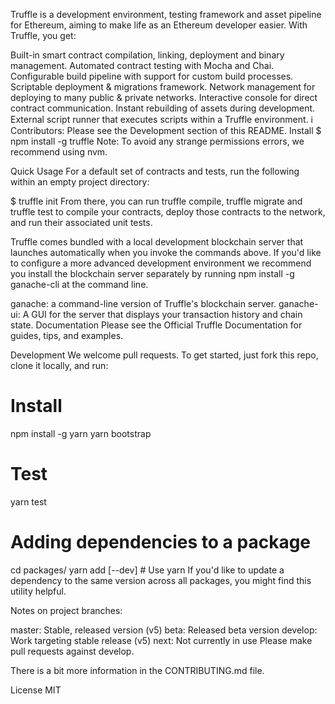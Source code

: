 Truffle is a development environment, testing framework and asset pipeline for Ethereum, aiming to make life as an Ethereum developer easier. With Truffle, you get:

Built-in smart contract compilation, linking, deployment and binary management.
Automated contract testing with Mocha and Chai.
Configurable build pipeline with support for custom build processes.
Scriptable deployment & migrations framework.
Network management for deploying to many public & private networks.
Interactive console for direct contract communication.
Instant rebuilding of assets during development.
External script runner that executes scripts within a Truffle environment.
ℹ️ Contributors: Please see the Development section of this README.
Install
$ npm install -g truffle
Note: To avoid any strange permissions errors, we recommend using nvm.

Quick Usage
For a default set of contracts and tests, run the following within an empty project directory:

$ truffle init
From there, you can run truffle compile, truffle migrate and truffle test to compile your contracts, deploy those contracts to the network, and run their associated unit tests.

Truffle comes bundled with a local development blockchain server that launches automatically when you invoke the commands above. If you'd like to configure a more advanced development environment we recommend you install the blockchain server separately by running npm install -g ganache-cli at the command line.

ganache: a command-line version of Truffle's blockchain server.
ganache-ui: A GUI for the server that displays your transaction history and chain state.
Documentation
Please see the Official Truffle Documentation for guides, tips, and examples.

Development
We welcome pull requests. To get started, just fork this repo, clone it locally, and run:

# Install
npm install -g yarn
yarn bootstrap

# Test
yarn test

# Adding dependencies to a package
cd packages/<truffle-package>
yarn add <npm-package> [--dev] # Use yarn
If you'd like to update a dependency to the same version across all packages, you might find this utility helpful.

Notes on project branches:

master: Stable, released version (v5)
beta: Released beta version
develop: Work targeting stable release (v5)
next: Not currently in use
Please make pull requests against develop.

There is a bit more information in the CONTRIBUTING.md file.

License
MIT

